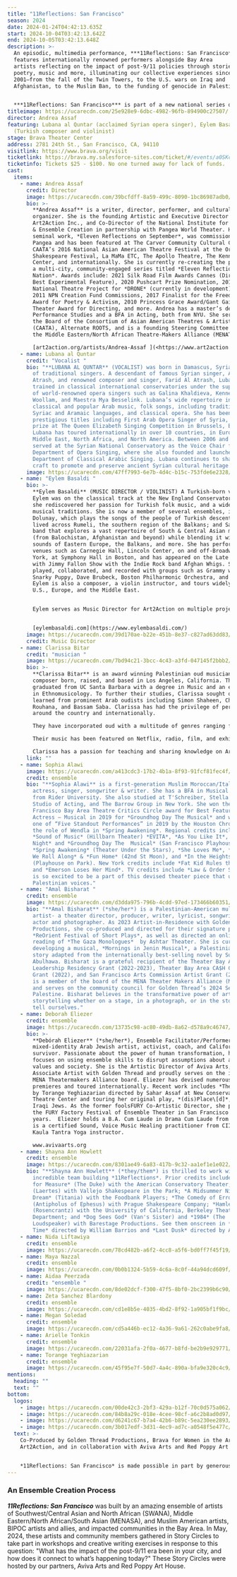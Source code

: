 ```yaml
---
title: "11Reflections: San Francisco"
season: 2024
date: 2024-01-24T04:42:13.635Z
start: 2024-10-04T03:42:13.642Z
end: 2024-10-05T03:42:13.648Z
description: >-
  An episodic, multimedia performance, ***11Reflections: San Francisco***
  features internationally renowned performers alongside Bay Area
  artists reflecting on the impact of post-9/11 policies through stories,
  poetry, music and more, illuminating our collective experiences since
  2001—from the fall of the Twin Towers, to the U.S. wars on Iraq and
  Afghanistan, to the Muslim Ban, to the funding of genocide in Palestine. 


  ***11Reflections: San Francisco*** is part of a new national series of performance works by Andrea Assaf, ***Eleven Reflections on the Nation***, a performance on Arab American identity, Wars on/of Terror, and “the constant, quiet rain of death / amidst beauty” in a post-9/11 world. In each participating city, the project engages local artists and community members.
titleimage: https://ucarecdn.com/25e928e9-6dbc-4982-96fb-894900c27507/
director: Andrea Assaf
featuring: Lubana al Quntar (acclaimed Syrian opera singer), Eylem Basaldi
  (Turkish composer and violinist)
stage: Brava Theater Center
address: 2781 24th St., San Francisco, CA, 94110
visitlink: https://www.brava.org/visit
ticketlink: https://brava.my.salesforce-sites.com/ticket/#/events/a0SKc000000wkEEMAY
ticketinfo: Tickets $25 - $100. No one turned away for lack of funds.
cast:
  items:
    - name: Andrea Assaf
      credit: Director
      image: https://ucarecdn.com/39bcfdff-8a59-499c-8090-1bc86987adb0/
      bio: >-
        **Andrea Assaf** is a writer, director, performer, and cultural
        organizer. She is the founding Artistic and Executive Director of
        Art2Action Inc., and Co-Director of the National Institute for Directing
        & Ensemble Creation in partnership with Pangea World Theater. Her
        seminal work, *Eleven Reflections on September*, was commissioned by
        Pangea and has been featured at The Carver Community Cultural Center,
        CAATA’s 2016 National Asian American Theatre Festival at the Oregon
        Shakespeare Festival, La MaMa ETC, The Apollo Theatre, The Kennedy
        Center, and internationally. She is currently re-creating the project as
        a multi-city, community-engaged series titled *Eleven Reflections on the
        Nation*. Awards include: 2021 Silk Road Film Awards Cannes (Director,
        Best Experimental Feature), 2020 Pushcart Prize Nomination, 2019 NEFA
        National Theatre Project for *DRONE* (currently in development), 2019 &
        2011 NPN Creation Fund Commissions, 2017 Finalist for the Freedom Plow
        Award for Poetry & Activism, 2010 Princess Grace Award/Gant Gaither
        Theater Award for Directing, and more. Andrea has a master’s degree in
        Performance Studies and a BFA in Acting, both from NYU. She serves on
        the Board of the Consortium of Asian American Theatres & Artists
        (CAATA), Alternate ROOTS, and is a founding Steering Committee member of
        the Middle Eastern/North African Theatre-Makers Alliance (MENATMA). \

        [art2action.org/artists/Andrea-Assaf ](<https://www.art2action.org/artists/Andrea-Assaf >)
    - name: Lubana al Quntar
      credit: "Vocalist "
      bio: "**LUBANA AL QUNTAR** (VOCALIST) was born in Damascus, Syria, to a family
        of traditional singers. A descendant of famous Syrian singer, Amal Al
        Atrash, and renowned composer and singer, Farid Al Atrash, Lubana
        trained in classical international conservatories under the supervision
        of world-renowned opera singers such as Galina Khaldieva, Kenneth
        Woollam, and Maestra Mya Besselink. Lubana’s wide repertoire includes
        classical and popular Arab music, folk songs, including traditional
        Syriac and Aramaic languages, and classical opera. She has been awarded
        prestigious titles including First Arab Opera Singer of Syria, and fifth
        prize at The Queen Elizabeth Singing Competition in Brussels, Belgium.
        Lubana has toured internationally in over 10 countries, in Europe, the
        Middle East, North Africa, and North America. Between 2006 and 2012, she
        served at the Syrian National Conservatory as the Voice Chair for the
        Department of Opera Singing, where she also founded and launched the
        Department of Classical Arabic Singing. Lubana continues to share her
        craft to promote and preserve ancient Syrian cultural heritage."
      image: https://ucarecdn.com/47ff7993-6e7b-4d4c-b15c-753fde6e2328/
    - name: "Eylem Basaldi "
      bio: >-
        **Eylem Basaldi** (MUSIC DIRECTOR / VIOLINIST) A Turkish-born violinist,
        Eylem was on the classical track at the New England Conservatory when
        she rediscovered her passion for Turkish folk music, and a wide array of
        musical traditions. She is now a member of several ensembles, including
        Dolunay, which plays the songs of the people of Turkish descent who
        lived across Rumeli, the southern region of the Balkans; and Sandaraa, a
        band that explores a vast repertoire of South & Central Asian material
        (from Balochistan, Afghanistan and beyond) while blending it with the
        sounds of Eastern Europe, the Balkans, and more. She has performed in
        venues such as Carnegie Hall, Lincoln Center, on and off-Broadway in New
        York, at Symphony Hall in Boston, and has appeared on the Late Night
        with Jimmy Fallon Show with the Indie Rock band Afghan Whigs. She has
        played, collaborated, and recorded with groups such as Grammy winner
        Snarky Puppy, Dave Brubeck, Boston Philharmonic Orchestra, and more.
        Eylem is also a composer, a violin instructor, and tours widely in the
        U.S., Europe, and the Middle East.


        Eylem serves as Music Director for Art2Action on multiple projects. She has been a lead musician in live touring production of *Eleven Reflections on September* since 2015, and is featured in the 2021 digital film. Performances with Art2Action have included the historic First Floor Theatre at La MaMa ETC, the 2016 National Asian American Theatre Festival at Oregon Shakespeare Festival (OSF, produced by CAATA), the Kennedy Center Millennium Stage as part of the 2015 Women’s Voices Theatre Festival, and more. Eylem also serves as the music director for *DRONE*, a new play by Andrea Assaf. 


        [eylembasaldi.com](https://www.eylembasaldi.com/)
      image: https://ucarecdn.com/39d170ae-b22e-451b-8e37-c827ad63dd83/
      credit: Music Director
    - name: Clarissa Bitar
      credit: "musician "
      image: https://ucarecdn.com/7bd94c21-3bcc-4c43-a3fd-047145f2bbb2/
      bio: >-
        **Clarissa Bitar** is an award winning Palestinian oud musician and
        composer born, raised, and based in Los Angeles, California. They
        graduated from UC Santa Barbara with a degree in Music and an emphasis
        in Ethnomusicology. To further their studies, Clarissa sought out and
        learned from prominent Arab oudists including Simon Shaheen, Charbel
        Rouhana, and Bassam Saba. Clarissa has had the privilege of performing
        around the country and internationally.

        They have incorporated oud with a multitude of genres ranging from R&B to Pop to Hip Hop and Rap. Their latest album titled 'Hassan Sabi' is out now on all streaming platforms.

        Their music has been featured on Netflix, radio, film, and exhibits around the world. They released a joint poetry-oud EP with Palestinian poet Mohammed El-Kurd in January of 2019 titled Bellydancing on Wounds as well as their solo EP Bayati.

        Clarissa has a passion for teaching and sharing knowledge on Arab music and Palestinian culture, as well as performing and hopes to continue to carve out spaces for oud share this tradition with others. [clarissabitar.com](https://clarissabitar.com/#/)
      link: ""
    - name: Sophia Alawi
      image: https://ucarecdn.com/a413cdc3-17b2-4b1a-8f93-91fcf81fec4f/
      credit: ensemble
      bio: "**Sophia Alawi** is a first-generation Muslim Moroccan/Italian American
        actress, singer, songwriter & writer. She has a BFA in Musical Theater
        from Rider University. She also studied at T'Schreiber, Stella Adler
        Studio of Acting, and The Barrow Group in New York. She won the San
        Francisco Bay Area Theatre Critics Circle award for Best Featured
        Actress – Musical in 2019 for *Groundhog Day The Musical* and was named
        one of “Five Standout Performances” in 2019 by the Houston Chronicle for
        the role of Wendla in *Spring Awakening*. Regional credits include
        *Sound of Music* (Hillbarn Theater) *EVITA*, *As You Like It*, *Twelfth
        Night* and *Groundhog Day The  Musical* (San Francisco Playhouse),
        *Spring Awakening* (Theater Under the Stars), *She Loves Me*, *Merrily
        We Roll Along* & *Fun Home* (42nd St Moon), and *In the Heights*
        (Playhouse on Park). New York credits include *Fat Kid Rules the World*,
        and *Emerson Loses Her Mind*. TV credits include *Law & Order SVU*. She
        is so excited to be a part of this devised theater piece that uplifts
        Palestinian voices."
    - name: "Amal Bisharat "
      credit: ensemble
      image: https://ucarecdn.com/d3dda975-796b-4cdd-97ed-173466b60351/
      bio: "**Amal Bisharat** (*she/her*) is a Palestinian-American multidisciplinary
        artist- a theater director, producer, writer, lyricist, songwriter,
        actor and photographer. As 2023 Artist-in-Residence with Golden Thread
        Productions, she co-produced and directed for their signature program
        *ReOrient Festival of Short Plays*, as well as directed an online
        reading of *The Gaza Monologues*  by Ashtar Theater. She is currently
        developing a musical, *Mornings in Jenin Musical*, a Palestinian refugee
        story adapted from the internationally best-selling novel by Susan
        Abulhawa. Bisharat is a grateful recipient of the Theater Bay Area Arts
        Leadership Residency Grant (2022-2023), Theater Bay Area CA$H Creates
        Grant (2022), and San Francisco Arts Commission Artist Grant (2023). She
        is a member of the board of the MENA Theater Makers Alliance (MENATMA)
        and serves on the community council for Golden Thread’s 2024 Season for
        Palestine. Bisharat believes in the transformative power of art and
        storytelling whether on a stage, in a photograph, or in the stories we
        tell ourselves."
    - name: Deborah Eliezer
      credit: ensemble
      image: https://ucarecdn.com/13735c98-ac80-49db-8a62-d578a9c46747/
      bio: >-
        **Debórah Eliezer** (*she/her*), Ensemble Facilitator/Performer, is a
        mixed-identity Arab Jewish artist, activist, coach, and California fire
        survivor. Passionate about the power of human transformation, her work
        focuses on using ensemble skills to disrupt assumptions about art, human
        values and society. She is the Artistic Director of Aviva Arts, an
        Associate Artist with Golden Thread and proudly serves on the inaugural
        MENA Theatermakers Alliance board. Eliezer has devised numerous world
        premieres and toured internationally. Recent work includes *The Tutor*
        by Torange Yeghiazarian directed by Sahar Assaf at New Conservatory
        Theatre Center and touring her original play, *(dis)Place\[d]*, about
        Iraqi Jews. As the former foolsFURY Co-Artistic Director, she produced
        the FURY Factory Festival of Ensemble Theater in San Francisco for 13
        years.  Eliezer holds a B.A. Cum Laude in Drama Cum Laude from SFSU, and
        is a certified Sound, Voice Music Healing practitioner from CIIS and
        Kaula Tantra Yoga instructor. 

        www.avivaarts.org
    - name: Shayna Ann Howlett
      credit: ensemble
      image: https://ucarecdn.com/8301ae49-6a83-417b-9c32-aa1ef1e1e022/
      bio: "**Shayna Ann Howlett** (*they/them*) is thrilled to work with this
        incredible team building *11Reflections*. Prior credits include *Measure
        for Measure* (The Duke) with the American Conservatory Theater; *Hamlet*
        (Laertes) with Vallejo Shakespeare in the Park; *A Midsummer Night’s
        Dream* (Titania) with the Foodbank Players; *The Comedy of Errors*
        (Antipholus of Ephesus) with Prague Shakespeare Company; *Hamle’*
        (Rosencrantz) with the University of California, Berkeley Theater
        Department; and *Dog Sees God* (Van's Sister) and *1984* (The
        Loudspeaker) with Barestage Productions. See them onscreen in *Deep
        Time* directed by William Barrios and *Last Dusk* directed by Alex Wu."
    - name: Nida Liftawiya
      credit: ensemble
      image: https://ucarecdn.com/78cd482b-a6f2-4cc8-a5f6-bd0ff7f45f19/
    - name: Maya Nazzal
      credit: ensemble
      image: https://ucarecdn.com/0b0b1324-5b59-4c6a-8c0f-44a94dcd609f/
    - name: Aidaa Peerzada
      credit: "ensemble "
      image: https://ucarecdn.com/8de02dcf-f300-47f5-8bf0-2bc2399b6c90/
    - name: Zeta Sanchez Blardony
      credit: ensemble
      image: https://ucarecdn.com/cd1e8b5e-4035-4bd2-8f92-1a905bf1f9bc/
    - name: Megan Soledad
      credit: ensemble
      image: https://ucarecdn.com/cd5a446b-ec12-4a36-9a61-262c0abe9fa8/
    - name: Arielle Tonkin
      credit: ensemble
      image: https://ucarecdn.com/22031afa-2f0a-4677-b8fd-be2b9e929771/
    - name: Torange Yeghiazarian
      credit: ensemble
      image: https://ucarecdn.com/45f95e7f-50d7-4a4c-890a-bfa9e320c4c9/
mentions:
  heading: ""
  text: ""
bottom:
  logos:
    - image: https://ucarecdn.com/00de42c3-2bf3-429a-b12f-70c0d575a062/
    - image: https://ucarecdn.com/84b8a29c-018e-4cee-98cf-a6c2b8ad0d97/
    - image: https://ucarecdn.com/d6241c67-b7a4-42b6-b89c-5ea230ee2893/
    - image: https://ucarecdn.com/3b017edf-3d31-4ec9-ad7c-a0548f5e477c/
  text: >-
    Co-Produced by Golden Thread Productions, Brava for Women in the Arts,
    Art2Action, and in collaboration with Aviva Arts and Red Poppy Art House.


    *11Reflections: San Francisco* is made possible in part by generous support from the Sam Mazza Foundation, the Zellerbach Family Foundation, Women Arts, and the Walter and Elise Haas Foundation. Additional Art2Action funding is provided by the Ford Foundation.
---
```

### An Ensemble Creation Process

***11Reflections: San Francisco*** w﻿as built by an amazing ensemble of artists of Southwest/Central Asian and North African (SWANA), Middle Eastern/North African/South Asian (MENASA), and Muslim American artists, BIPOC artists and allies, and impacted communities in the Bay Area. In May, 2024, these artists and community members gathered in Story Circles to take part in workshops and creative writing exercises in response to this question: "What has the impact of the post-9/11 era been in your city, and how does it connect to what’s happening today?" T﻿hese Story Circles were hosted by our partners, Aviva Arts and Red Poppy Art House.
